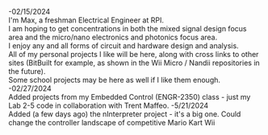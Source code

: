 -02/15/2024<br>
I'm Max, a freshman Electrical Engineer at RPI.<br>
I am hoping to get concentrations in both the mixed signal design focus area and the micro/nano electronics and photonics focus area.<br>
I enjoy any and all forms of circuit and hardware design and analysis.<br>
All of my personal projects I like will be here, along with cross links to other sites (BitBuilt for example, as shown in the Wii Micro / Nandii repositories in the future).<br>
Some school projects may be here as well if I like them enough.<br>
-02/27/2024<br>
Added projects from my Embedded Control (ENGR-2350) class - just my Lab 2-5 code in collaboration with Trent Maffeo. 
-5/21/2024<br>
Added (a few days ago) the nInterpreter project - it's a big one. Could change the controller landscape of competitive Mario Kart Wii
